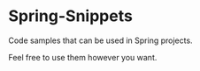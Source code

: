 Spring-Snippets
======================

Code samples that can be used in Spring projects.

Feel free to use them however you want.
